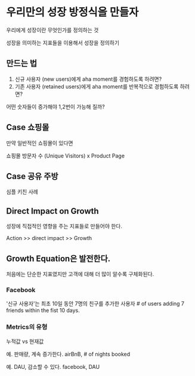 # 우리만의 성장 방정식을 만들자
우리에게 성장이란 무엇인가를 정의하는 것

성장을 의미하는 지표들을 이용해서 성장을 정의하기

## 만드는 법

1. 신규 사용자 (new users)에게 aha moment를 경험하도록 하려면?
2. 기존 사용자 (retained users)에게 aha moment를 반복적으로 경험하도록 하려면?

어떤 숫자들이 증가해야 1,2번이 가능해 질까?


## Case 쇼핑몰
만약 일반적인 쇼핑몰이 있다면

쇼핑몰 방문자 수 (Unique Visitors) x Product Page

## Case 공유 주방
심플 키친 사례


## Direct Impact on Growth
성장에 직접적인 영향을 주는 지표들로 만들어야 한다.

Action >> direct impact >> Growth

## Growth Equation은 발전한다.
처음에는 단순한 지표였지만
고객에 대해 더 많이 알수록 구체화된다.


### Facebook
'신규 사용자'는 최초 10일 동안 7명의 친구를 추가한 사용자
\# of users adding 7 friends within the fist 10 days.



### Metrics의 유형
누적값 vs 현재값


예. 판매량, 계속 증가한다. airBnB, # of nights booked

예. DAU, 감소할 수 있다. facebook, DAU
